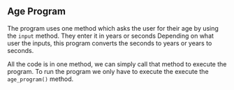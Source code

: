 ## Age Program

The program uses one method which asks the user for their age by using the `input` method. They enter it in years or seconds Depending on what user the inputs, this program converts the seconds to years or years to seconds.

All the code is in one method, we can simply call that method to execute the program. To run the program we only have to execute the  execute the `age_program()` method.
